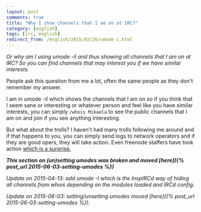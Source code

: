 ```yaml
---
layout: post
comments: true
title: "Why I show channels that I am on at IRC?"
category: [english]
tags: [irc, english]
redirect_from: /english/2015/03/26/umode-i.html
---
```


*Or why am I using umode -iI and thus showing all channels that I am on at
IRC? So you can find channels that may interest you if we have similar
interests.*

People ask this question from me a lot, often the same people as they don't
remember my answer.

I am in umode -iI which shows the channels that I am on so if you think
that I seem sane or interesting or whatever person and feel like you have
similar interests, you can simply `/whois Mikaela` to see the public
channels that I am on and join if you see anything interesting.

But what about the trolls? I haven't had many trolls following me around
and if that happens to you, you can simply send logs to network operators
and if they are good opers, they will take action. Even freenode staffers
have took action [which is a surprise.](https://github.com/Mikaela/freenode-harassment)

***This section on (un)setting umodes was broken and moved [here]({% post_url 2015-06-03-setting-umodes %})***

*Update on 2015-04-13: add umode -I which is the InspIRCd way of hiding
all channels from whois depending on the modules loaded and IRCd config.*

*Update on 2015-06-03: setting/unsetting umodes moved [here]({% post_url 2015-06-03-setting-umodes %}).*
